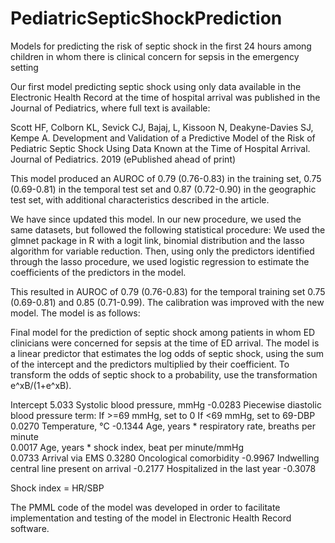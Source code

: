 # PediatricSepticShockPrediction
Models for predicting the risk of septic shock in the first 24 hours among children in whom there is clinical concern for sepsis in the emergency setting

Our first model predicting septic shock using only data available in the Electronic Health Record at the time of hospital arrival was published in the Journal of Pediatrics, where full text is available: 

Scott HF, Colborn KL, Sevick CJ, Bajaj, L, Kissoon N, Deakyne-Davies SJ, Kempe A. Development and Validation of a Predictive Model of the Risk of Pediatric Septic Shock Using Data Known at the Time of Hospital Arrival. Journal of Pediatrics. 2019 (ePublished ahead of print)

This model produced an AUROC of 0.79 (0.76-0.83) in the training set, 0.75 (0.69-0.81) in the temporal test set and 0.87 (0.72-0.90) in the geographic test set, with additional characteristics described in the article.

We have since updated this model. In our new procedure, we used the same datasets, but followed the following statistical procedure:
We used the glmnet package in R with a logit link, binomial distribution and the lasso algorithm for variable reduction. Then, using only the predictors identified through the lasso procedure, we used logistic regression to estimate the coefficients of the predictors in the model.

This resulted in AUROC of 0.79 (0.76-0.83) for the temporal training set 0.75 (0.69-0.81) and 0.85 (0.71-0.99). The calibration was improved with the new model. The model is as follows:

Final model for the prediction of septic shock among patients in whom ED clinicians were concerned for sepsis at the time of ED arrival. The model is a linear predictor that estimates the log odds of septic shock, using the sum of the intercept and the predictors multiplied by their coefficient. To transform the odds of septic shock to a probability, use the transformation e^xB/(1+e^xB).


Intercept	                               5.033
Systolic blood pressure, mmHg	           -0.0283
Piecewise diastolic blood pressure term:
If >=69 mmHg, set to 0
If <69 mmHg, set to 69-DBP	              0.0270
Temperature, °C	                         -0.1344
Age, years * respiratory rate, breaths per minute	
                                          0.0017
Age, years * shock index, beat per minute/mmHg	
                                          0.0733
Arrival via EMS	
                                          0.3280
Oncological comorbidity                  -0.9967
Indwelling central line present on arrival
                                         -0.2177
Hospitalized in the last year	           -0.3078

Shock index = HR/SBP

The PMML code of the model was developed in order to facilitate implementation and testing of the model in Electronic Health Record software.
